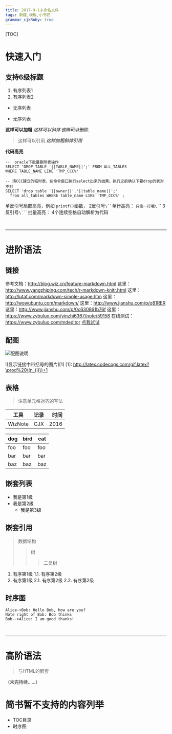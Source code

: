 ```yaml
---
title: 2017-9-1未命名文件 
tags: 新建,模板,小书匠
grammar_cjkRuby: true
---
```


[TOC]

# 快速入门

## 支持6级标题

1. 有序列表1
1. 有序列表2


- 无序列表
* 无序列表


**这样可以加粗**
*这样可以斜体*
~~这样可以删除~~


>这样可以引用
>***这样加粗斜体引用***


**代码高亮** 
```
--  oracle下批量删除表操作
SELECT 'DROP TABLE '||TABLE_NAME||';' FROM ALL_TABLES
WHERE TABLE_NAME LIKE 'TMP_CCC%'
 
-- 清CCC建立的临时表，在命令窗口执行select出来的结果。执行之前确认下要drop的表对不对
SELECT 'drop table '||owner||'.'||table_name||';' 
  from all_tables WHERE table_name LIKE 'TMP_CCC%' ;
```

单反引号局部高亮，例如 `printf()`函数，
2反引号` \`` `单行高亮：
``只能一行哦\`` ``
3反引号` \``` `批量高亮：
4个连续空格自动解析为代码

</br>

-------------------------------------------------
# 进阶语法
## 链接
参考文档：http://blog.wiz.cn/feature-markdown.html 
这里：http://www.yangzhiping.com/tech/r-markdown-knitr.html
这里：http://lutaf.com/markdown-simple-usage.htm
这里：http://wowubuntu.com/markdown/
这里：http://www.jianshu.com/p/q81RER
这里：http://www.jianshu.com/p/0c630861b76f
这里：https://www.zybuluo.com/yinzhi6367/note/59158
在线测试：https://www.zybuluo.com/mdeditor
[点我试试](http://blog.wiz.cn/feature-markdown.html)

## 配图
![配图说明](http://upload-images.jianshu.io/upload_images/1495118-d83a4ccfc711dfe9.jpg?imageMogr2/auto-orient/strip%7CimageView2/2/w/1240)

![显示链接中带括号的图片][1]
[1]: http://latex.codecogs.com/gif.latex?\prod%20\(n_{i}\)+1


## 表格

> 注意单元格对齐的写法

|工具|记录|时间|
|----|:----:|----:|
|WizNote|CJX|2016|

dog | bird | cat
----|----|---
foo | foo | foo
bar | bar | bar
baz | baz | baz

## 嵌套列表

- 我是第1级
 - 我是第2级
   - 我是第3级

## 嵌套引用
>数据结构
>>树
>>>二叉树

1. 有序第1级
 1.1. 有序第2级
3. 有序第1级
 2.1. 有序第2级
 2.2. 有序第2级

## 时序图
```sequence
Alice->Bob: Hello Bob, how are you?
Note right of Bob: Bob thinks
Bob-->Alice: I am good thanks!
```

</br>

-------------------
# 高阶语法
> 与HTML的嵌套

（未完待续……）


# 简书暂不支持的内容列举
- TOC目录
- 时序图
